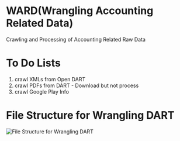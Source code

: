 # WARD(Wrangling Accounting Related Data)

Crawling and Processing of Accounting Related Raw Data

# To Do Lists

1. crawl XMLs from Open DART
2. crawl PDFs from DART - Download but not process
3. crawl Google Play Info

# File Structure for Wrangling DART
![File Structure for Wrangling DART](https://github.com/blu2ego/ward/blob/master/images/file_structure.png "File Structure for Wrangling DART")
